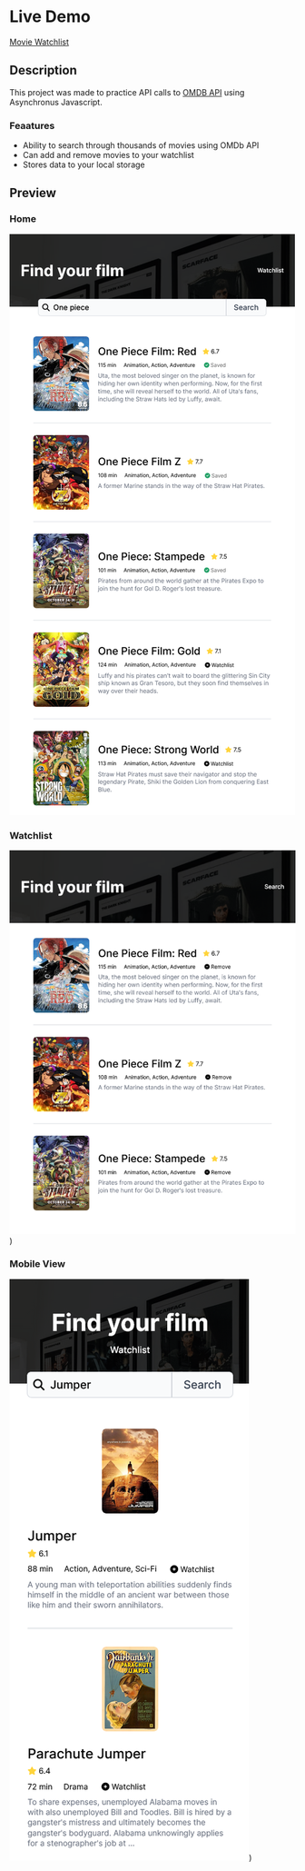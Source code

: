 # Live Demo

[Movie Watchlist](https://nuutri-movie-watchlist.netlify.app/)

## Description

This project was made to practice API calls to [OMDB API](https://www.omdbapi.com/) using Asynchronus Javascript.

### Feaatures

- Ability to search through thousands of movies using OMDb API
- Can add and remove movies to your watchlist
- Stores data to your local storage

## Preview

### Home
![alt text](https://github.com/emmanesgana/movie-watchlist/blob/main/preview/desktop-home.png)

### Watchlist
![alt text](https://github.com/emmanesgana/movie-watchlist/blob/main/preview/desktop-watchlist.png))

### Mobile View
![alt text](https://github.com/emmanesgana/movie-watchlist/blob/main/preview/mobile-view.png))
